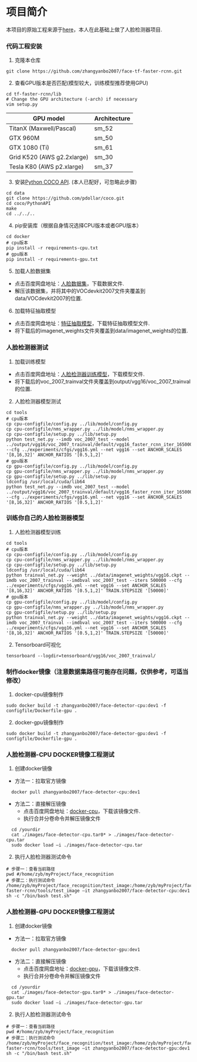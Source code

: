 # 项目简介
本项目的原始工程来源于[here](https://github.com/endernewton/tf-faster-rcnn)，本人在此基础上做了人脸检测器项目. 
### 代码工程安装
1. 克隆本仓库
  ```Shell
  git clone https://github.com/zhangyanbo2007/face-tf-faster-rcnn.git
  ```
2. 查看GPU版本是否匹配(模型较大，训练模型推荐使用GPU)
  ```Shell
  cd tf-faster-rcnn/lib
  # Change the GPU architecture (-arch) if necessary
  vim setup.py
  ```
  | GPU model  | Architecture |
  | ------------- | ------------- |
  | TitanX (Maxwell/Pascal) | sm_52 |
  | GTX 960M | sm_50 |
  | GTX 1080 (Ti) | sm_61 |
  | Grid K520 (AWS g2.2xlarge) | sm_30 |
  | Tesla K80 (AWS p2.xlarge) | sm_37 |
3. 安装[Python COCO API](https://github.com/pdollar/coco). (本人已配好，可忽略此步骤)
  ```Shell
  cd data
  git clone https://github.com/pdollar/coco.git
  cd coco/PythonAPI
  make
  cd ../../..
  ```
4. pip安装库（根据自身情况选择CPU版本或者GPU版本）

  ```Shell
  cd docker
  # cpu版本
  pip install -r requirements-cpu.txt
  # gpu版本
  pip install -r requirements-gpu.txt
  ```

5. 加载人脸数据集
  - 点击百度网盘地址：[人脸数据集](https://github.com/pdollar/coco)，下载数据文件. 
  - 解压该数据集，并将其中的VOCdevkit2007文件夹覆盖到data/VOCdevkit2007的位置. 

6. 加载特征抽取模型
  - 点击百度网盘地址：[特征抽取模型](https://pan.baidu.com/s/1CF4MyINrS20J4OfeODhDQw)，下载特征抽取模型文件. 
  - 将下载后的imagenet_weights文件夹覆盖到data/imagenet_weights的位置. 

### 人脸检测器测试
1. 加载训练模型
  - 点击百度网盘地址：[人脸检测器训练模型](https://pan.baidu.com/s/13iEEb3qoO18fanLO7iK-jA)，下载模型文件. 
  - 将下载后的voc_2007_trainval文件夹覆盖到output/vgg16/voc_2007_trainval的位置. 

2. 人脸检测器模型测试
  ```Shell
  cd tools
  # cpu版本
  cp cpu-configfile/config.py ../lib/model/config.py
  cp cpu-configfile/nms_wrapper.py ../lib/model/nms_wrapper.py
  cp cpu-configfile/setup.py ../lib/setup.py
  python test_net.py --imdb voc_2007_test --model ../output/vgg16/voc_2007_trainval/default/vgg16_faster_rcnn_iter_165000.ckpt --cfg ../experiments/cfgs/vgg16.yml --net vgg16 --set ANCHOR_SCALES '[8,16,32]' ANCHOR_RATIOS '[0.5,1,2]'
  # gpu版本
  cp gpu-configfile/config.py ../lib/model/config.py
  cp gpu-configfile/nms_wrapper.py ../lib/model/nms_wrapper.py
  cp gpu-configfile/setup.py ../lib/setup.py
  ldconfig /usr/local/cuda/lib64
  python test_net.py --imdb voc_2007_test --model ../output/vgg16/voc_2007_trainval/default/vgg16_faster_rcnn_iter_165000.ckpt --cfg ../experiments/cfgs/vgg16.yml --net vgg16 --set ANCHOR_SCALES '[8,16,32]' ANCHOR_RATIOS '[0.5,1,2]'
  ```

### 训练你自己的人脸检测器模型
1. 人脸检测器模型训练
  ```Shell
  cd tools
  # cpu版本
  cp cpu-configfile/config.py ../lib/model/config.py
  cp cpu-configfile/nms_wrapper.py ../lib/model/nms_wrapper.py
  cp cpu-configfile/setup.py ../lib/setup.py
  ldconfig /usr/local/cuda/lib64
  python trainval_net.py --weight ../data/imagenet_weights/vgg16.ckpt --imdb voc_2007_trainval --imdbval voc_2007_test --iters 500000 --cfg ../experiments/cfgs/vgg16.yml --net vgg16 --set ANCHOR_SCALES '[8,16,32]' ANCHOR_RATIOS '[0.5,1,2]' TRAIN.STEPSIZE '[50000]'
  # gpu版本
  cp gpu-configfile/config.py ../lib/model/config.py
  cp gpu-configfile/nms_wrapper.py ../lib/model/nms_wrapper.py
  cp gpu-configfile/setup.py ../lib/setup.py
  python trainval_net.py --weight ../data/imagenet_weights/vgg16.ckpt --imdb voc_2007_trainval --imdbval voc_2007_test --iters 500000 --cfg ../experiments/cfgs/vgg16.yml --net vgg16 --set ANCHOR_SCALES '[8,16,32]' ANCHOR_RATIOS '[0.5,1,2]' TRAIN.STEPSIZE '[50000]'

  ```
2. Tensorboard可视化
  ```Shell
  tensorboard --logdir=tensorboard/vgg16/voc_2007_trainval/
  ```

### 制作docker镜像（注意数据集路径可能存在问题，仅供参考，可适当修改）
1. docker-cpu镜像制作
  ```Shell
  sudo docker build -t zhangyanbo2007/face-detector-cpu:dev1 -f configfile/Dockerfile-gpu .
  ```
2. docker-gpu镜像制作
  ```Shell
  sudo docker build -t zhangyanbo2007/face-detector-gpu:dev1 -f configfile/Dockerfile-gpu .
  ```

### 人脸检测器-CPU DOCKER镜像工程测试
1. 创建docker镜像
  - 方法一：拉取官方镜像
  ```Shell
    docker pull zhangyanbo2007/face-detector-cpu:dev1
  ```
  - 方法二：直接解压镜像
    - 点击百度网盘地址：[docker-cpu](https://pan.baidu.com/s/12WLncaLkLQOOKKRtNhDSpg)，下载该镜像文件. 
    - 执行合并分卷命令并解压镜像文件
  ```Shell
    cd /yourdir
    cat ./images/face-detector-cpu.tar0* > ./images/face-detector-cpu.tar
    sudo docker load –i ./images/face-detector-cpu.tar
  ```
2. 执行人脸检测器测试命令
  ```Shell
  # 步骤一：查看当前路径
  pwd #/home/zyb/myProject/face_recognition
  # 步骤二：执行测试命令
  /home/zyb/myProject/face_recognition/test_image:/home/zyb/myProject/face_recognition/tf-faster-rcnn/tools/test_image –it zhangyanbo2007/face-detector-cpu:dev1 sh -c "/bin/bash test.sh"
  ```

### 人脸检测器-GPU DOCKER镜像工程测试
1. 创建docker镜像
  - 方法一：拉取官方镜像
  ```Shell
    docker pull zhangyanbo2007/face-detector-gpu:dev1
  ```
  - 方法二：直接解压镜像
    - 点击百度网盘地址：[docker-gpu](https://pan.baidu.com/s/174dNxTjaAtGopp-rbP0cJQ)，下载该镜像文件. 
    - 执行合并分卷命令并解压镜像文件
  ```Shell
    cd /yourdir
    cat ./images/face-detector-gpu.tar0* > ./images/face-detector-gpu.tar
    sudo docker load –i ./images/face-detector-gpu.tar
  ```
2. 执行人脸检测器测试命令
  ```Shell
  # 步骤一：查看当前路径
  pwd #/home/zyb/myProject/face_recognition
  # 步骤二：执行测试命令
  /home/zyb/myProject/face_recognition/test_image:/home/zyb/myProject/face_recognition/tf-faster-rcnn/tools/test_image –it zhangyanbo2007/face-detector-gpu:dev1 sh -c "/bin/bash test.sh"
  ```